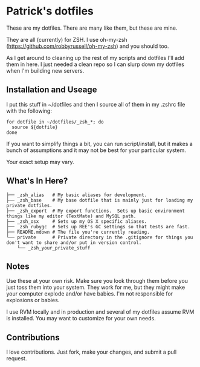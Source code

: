 # Patrick's dotfiles

These are my dotfiles.  There are many like them, but these are mine.

They are all (currently) for ZSH.  I use oh-my-zsh (https://github.com/robbyrussell/oh-my-zsh) and you should too.

As I get around to cleaning up the rest of my scripts and dotfiles I'll add them in here.  I just needed a clean repo so I can slurp down my dotfiles when I'm building new servers.

## Installation and Useage

I put this stuff in ~/dotfiles and then I source all of them in my .zshrc file with the following:

    for dotfile in ~/dotfiles/_zsh_*; do
      source ${dotfile}
    done
    
If you want to simplify things a bit, you can run script/install, but it makes a bunch of assumptions and it may not be best for your particular system.

Your exact setup may vary.

## What's In Here?

    ├── _zsh_alias   # My basic aliases for development.
    ├── _zsh_base    # My base dotfile that is mainly just for loading my private dotfiles.
    ├── _zsh_export  # My export functions.  Sets up basic environment things like my editor (TextMate) and MySQL path.
    ├── _zsh_osx     # Sets up my OS X specific aliases.
    ├── _zsh_rubygc  # Sets up REE's GC settings so that tests are fast.
    ├── README.mdown # The file you're currently reading.
    └── private      # Private directory in the .gitignore for things you don't want to share and/or put in version control.
        └── _zsh_your_private_stuff

## Notes

Use these at your own risk.  Make sure you look through them before you just toss them into your system.  They work for me, but they might make your computer explode and/or have babies.  I'm not responsible for explosions or babies.

I use RVM locally and in production and several of my dotfiles assume RVM is installed.  You may want to customize for your own needs.

## Contributions

I love contributions.  Just fork, make your changes, and submit a pull request.